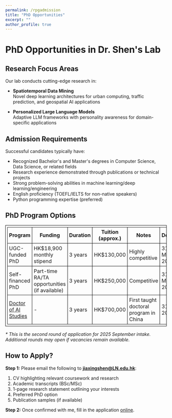 ```yaml
---
permalink: /rpgadmission
title: "PhD Opportunities"
excerpt: ""
author_profile: true
---
```


<style>
table, th, td {
  border: 1px solid black;
  border-collapse: collapse;
  padding: 0.3em;
}
h2 {
    padding-left: 0;
    text-indent: 0;
}
</style>


# PhD Opportunities in Dr. Shen's Lab

## Research Focus Areas

Our lab conducts cutting-edge research in:

- **Spatiotemporal Data Mining**  
  Novel deep learning architectures for urban computing, traffic prediction, and geospatial AI applications

- **Personalized Large Language Models**  
  Adaptive LLM frameworks with personality awareness for domain-specific applications

## Admission Requirements

Successful candidates typically have:

- Recognized Bachelor's and Master's degrees in Computer Science, Data Science, or related fields
- Research experience demonstrated through publications or technical projects
- Strong problem-solving abilities in machine learning/deep learning/engineering
- English proficiency (TOEFL/IELTS for non-native speakers)
- Python programming expertise (preferred)

## PhD Program Options

| **Program** | **Funding** | **Duration** | **Tuition (approx.)** | **Notes** | **Deadline** |
|------------|------------|------------|----------------------|----------|------------|
| UGC-funded PhD | HK$18,900 monthly stipend | 3 years | HK$130,000 | Highly competitive | 31 March 2025* |
| Self-financed PhD | Part-time RA/TA opportunities (if available) | 3 years | HK$250,000 | Competitive | 31 March 2025* |
| [Doctor of AI Studies](https://www.ln.edu.hk/sds/dai/dais) | - | 3 years | HK$700,000 | First taught doctoral program in China | 31 June 2025 |

*\* This is the second round of application for 2025 September intake. Additional rounds may open if vacancies remain available.* 

## How to Apply?

**Step 1:** Please email the following to **jiaxingshen@LN.edu.hk**:
1. CV highlighting relevant coursework and research
2. Academic transcripts (BSc/MSc)
3. 1-page research statement outlining your interests
4. Preferred PhD option 
5. Publication samples (if available)

**Step 2:** Once confirmed with me, fill in the application [online](https://www.ln.edu.hk/rpg/admission/application-for-admission/online-application).
